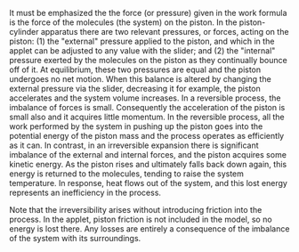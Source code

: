 

It must be emphasized the the force (or pressure) given in the work formula is the force of the molecules (the system) on the piston. In the piston-cylinder apparatus there are two relevant pressures, or forces, acting on the piston: (1) the "external" pressure applied to the piston, and which in the applet can be adjusted to any value with the slider; and (2) the "internal" pressure exerted by the molecules on the piston as they continually bounce off of it. At equilibrium, these two pressures are equal and the piston undergoes no net motion. When this balance is altered by changing the external pressure via the slider, decreasing it for example, the piston accelerates and the system volume increases. In a reversible process, the imbalance of forces is small. Consequently the acceleration of the piston is small also and it acquires little momentum. In the reversible process, all the work performed by the system in pushing up the piston goes into the potential energy of the piston mass and the process operates as efficiently as it can. In contrast, in an irreversible expansion there is significant imbalance of the external and internal forces, and the piston acquires some kinetic energy. As the piston rises and ultimately falls back down again, this energy is returned to the molecules, tending to raise the system temperature. In response, heat flows out of the system, and this lost energy represents an inefficiency in the process.

Note that the irreversibility arises without introducing friction into the process. In the applet, piston friction is not included in the model, so no energy is lost there. Any losses are entirely a consequence of the imbalance of the system with its surroundings.